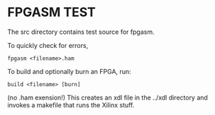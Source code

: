 FPGASM TEST
===========
The src directory contains test source for fpgasm.

To quickly check for errors,

```
fpgasm <filename>.ham
```
To build and optionally burn an FPGA, run:
```
build <filename> [burn]
```
(no .ham exension!) This creates an xdl file in the ../xdl directory and invokes a makefile that runs the Xilinx stuff.

